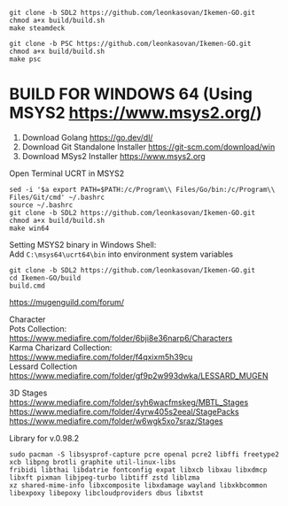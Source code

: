 ```
git clone -b SDL2 https://github.com/leonkasovan/Ikemen-GO.git
chmod a+x build/build.sh
make steamdeck

git clone -b PSC https://github.com/leonkasovan/Ikemen-GO.git
chmod a+x build/build.sh
make psc
```

# BUILD FOR WINDOWS 64 (Using MSYS2 https://www.msys2.org/)  
1. Download Golang https://go.dev/dl/
2. Download Git Standalone Installer https://git-scm.com/download/win
3. Download MSys2 Installer https://www.msys2.org

Open Terminal UCRT in MSYS2  
```
sed -i '$a export PATH=$PATH:/c/Program\\ Files/Go/bin:/c/Program\\ Files/Git/cmd' ~/.bashrc
source ~/.bashrc
git clone -b SDL2 https://github.com/leonkasovan/Ikemen-GO.git
chmod a+x build/build.sh
make win64
```

Setting MSYS2 binary in Windows Shell:  
Add `C:\msys64\ucrt64\bin` into environment system variables  
```
git clone -b SDL2 https://github.com/leonkasovan/Ikemen-GO.git
cd Ikemen-GO/build
build.cmd
```

https://mugenguild.com/forum/  

Character  
Pots Collection: https://www.mediafire.com/folder/6bji8e36narp6/Characters  
Karma Charizard Collection: https://www.mediafire.com/folder/f4qxixm5h39cu  
Lessard Collection https://www.mediafire.com/folder/gf9p2w993dwka/LESSARD_MUGEN

3D Stages  
https://www.mediafire.com/folder/syh6wacfmskeg/MBTL_Stages  
https://www.mediafire.com/folder/4yrw405s2eeal/StagePacks  
https://www.mediafire.com/folder/w6wgk5xo7sraz/Stages  

Library for v.0.98.2
```
sudo pacman -S libsysprof-capture pcre openal pcre2 libffi freetype2 xcb libpng brotli graphite util-linux-libs
fribidi libthai libdatrie fontconfig expat libxcb libxau libxdmcp libxft pixman libjpeg-turbo libtiff zstd liblzma
xz shared-mime-info libxcomposite libxdamage wayland libxkbcommon libexpoxy libepoxy libcloudproviders dbus libxtst
```
